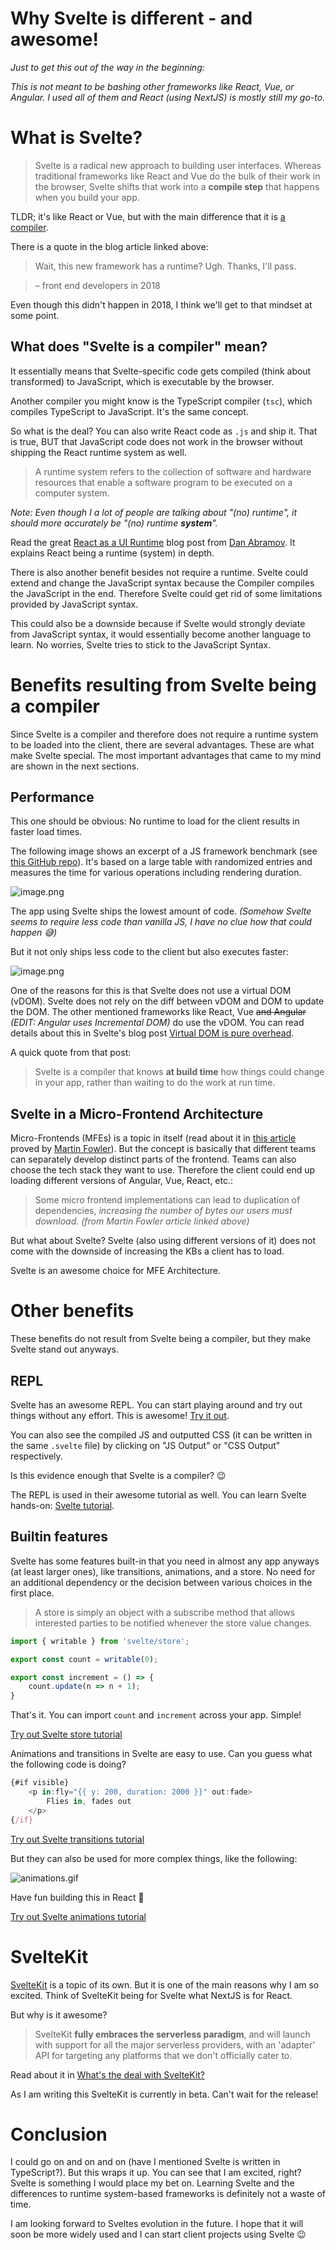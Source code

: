 # Why Svelte is different - and awesome!

*Just to get this out of the way in the beginning:*

*This is not meant to be bashing other frameworks like React, Vue, or Angular. I used all of them and React (using NextJS) is mostly still my go-to.*

# What is Svelte?

> Svelte is a radical new approach to building user interfaces. Whereas traditional frameworks like React and Vue do the bulk of their work in the browser, Svelte shifts that work into a **compile step** that happens when you build your app.

TLDR;
it's like React or Vue, but with the main difference that it is [a compiler](https://svelte.dev/blog/frameworks-without-the-framework).

There is a quote in the blog article linked above:
>Wait, this new framework has a runtime? Ugh. Thanks, I'll pass.

> – front end developers in 2018

Even though this didn't happen in 2018, I think we'll get to that mindset at some point.

## What does "Svelte is a compiler" mean?

It essentially means that Svelte-specific code gets compiled (think about transformed) to JavaScript, which is executable by the browser.

Another compiler you might know is the TypeScript compiler (`tsc`), which compiles TypeScript to JavaScript. It's the same concept.

So what is the deal? You can also write React code as `.js` and ship it. That is true, BUT that JavaScript code does not work in the browser without shipping the React runtime system as well.

> A runtime system refers to the collection of software and hardware resources that enable a software program to be executed on a computer system.

*Note: Even though I a lot of people are talking about "(no) runtime", it should more accurately be "(no) runtime **system**".*

Read the great [React as a UI Runtime](https://overreacted.io/react-as-a-ui-runtime/) blog post from [Dan Abramov](https://mobile.twitter.com/dan_abramov). It explains React being a runtime (system) in depth.

There is also another benefit besides not require a runtime. Svelte could extend and change the JavaScript syntax because the Compiler compiles the JavaScript in the end. Therefore Svelte could get rid of some limitations provided by JavaScript syntax.

This could also be a downside because if Svelte would strongly deviate from JavaScript syntax, it would essentially become another language to learn. No worries, Svelte tries to stick to the JavaScript Syntax.

# Benefits resulting from Svelte being a compiler
Since Svelte is a compiler and therefore does not require a runtime system to be loaded into the client, there are several advantages. These are what make Svelte special. The most important advantages that came to my mind are shown in the next sections.

## Performance
This one should be obvious: No runtime to load for the client results in faster load times.

The following image shows an excerpt of a JS framework benchmark (see [this GitHub repo](https://github.com/krausest/js-framework-benchmark)). It's based on a large table with randomized entries and measures the time for various operations including rendering duration.

![image.png](https://cdn.hashnode.com/res/hashnode/image/upload/v1619355158508/Olvdi5zOk.png)

The app using Svelte ships the lowest amount of code. *(Somehow Svelte seems to require less code than vanilla JS, I have no clue how that could happen 😅)*

But it not only ships less code to the client but also executes faster:

![image.png](https://cdn.hashnode.com/res/hashnode/image/upload/v1619355565050/accrTZHyr.png)

One of the reasons for this is that Svelte does not use a virtual DOM (vDOM). Svelte does not rely on the diff between vDOM and DOM to update the DOM. The other mentioned frameworks like React, Vue ~~and Angular~~ *(EDIT: Angular uses Incremental DOM)* do use the vDOM. You can read details about this in Svelte's blog post [Virtual DOM is pure overhead](https://svelte.dev/blog/virtual-dom-is-pure-overhead).

A quick quote from that post:
> Svelte is a compiler that knows **at build time** how things could change in your app, rather than waiting to do the work at run time.

## Svelte in a Micro-Frontend Architecture
Micro-Frontends (MFEs) is a topic in itself (read about it in [this article](https://martinfowler.com/articles/micro-frontends.html) proved by [Martin Fowler](https://twitter.com/martinfowler)). But the concept is basically that different teams can separately develop distinct parts of the frontend. Teams can also choose the tech stack they want to use. Therefore the client could end up loading different versions of Angular, Vue, React, etc.:

> Some micro frontend implementations can lead to duplication of dependencies, *increasing the number of bytes our users must download*. 
*(from Martin Fowler article linked above)*

But what about Svelte? Svelte (also using different versions of it) does not come with the downside of increasing the KBs a client has to load. 

Svelte is an awesome choice for MFE Architecture.

# Other benefits
These benefits do not result from Svelte being a compiler, but they make Svelte stand out anyways.

## REPL
Svelte has an awesome REPL. You can start playing around and try out things without any effort. This is awesome! [Try it out](https://svelte.dev/repl/hello-world?version=3.37.0).

You can also see the compiled JS and outputted CSS (it can be written in the same `.svelte` file) by clicking on "JS Output" or "CSS Output" respectively.

Is this evidence enough that Svelte is a compiler? 😉

The REPL is used in their awesome tutorial as well. You can learn Svelte hands-on: [Svelte tutorial](https://svelte.dev/tutorial/basics).

## Builtin features
Svelte has some features built-in that you need in almost any app anyways (at least larger ones), like transitions, animations, and a store. No need for an additional dependency or the decision between various choices in the first place.

> A store is simply an object with a subscribe method that allows interested parties to be notified whenever the store value changes. 

```javascript
import { writable } from 'svelte/store';

export const count = writable(0);

export const increment = () => {
	count.update(n => n + 1);
}
```

That's it. You can import `count` and `increment` across your app. Simple!

[Try out Svelte store tutorial](https://svelte.dev/tutorial/writable-stores)

Animations and transitions in Svelte are easy to use. Can you guess what the following code is doing?

```javascript
{#if visible}
	<p in:fly="{{ y: 200, duration: 2000 }}" out:fade>
		Flies in, fades out
	</p>
{/if}
```

[Try out Svelte transitions tutorial](https://svelte.dev/tutorial/in-and-out)

But they can also be used for more complex things, like the following:

![animations.gif](https://cdn.hashnode.com/res/hashnode/image/upload/v1619357232242/hS_6eOg5V.gif)

Have fun building this in React 🤪

[Try out Svelte animations tutorial](https://svelte.dev/tutorial/animate)

# SvelteKit
[SvelteKit](https://kit.svelte.dev/) is a topic of its own. But it is one of the main reasons why I am so excited. Think of SvelteKit being for Svelte what NextJS is for React.

But why is it awesome?

>SvelteKit **fully embraces the serverless paradigm**, and will launch with support for all the major serverless providers, with an 'adapter' API for targeting any platforms that we don't officially cater to.

Read about it in [What's the deal with SvelteKit?](https://svelte.dev/blog/whats-the-deal-with-sveltekit)

As I am writing this SvelteKit is currently in beta. Can't wait for the release!

# Conclusion
I could go on and on and on (have I mentioned Svelte is written in TypeScript?). But this wraps it up. You can see that I am excited, right? Svelte is something I would place my bet on. Learning Svelte and the differences to runtime system-based frameworks is definitely not a waste of time.

I am looking forward to Sveltes evolution in the future. I hope that it will soon be more widely used and I can start client projects using Svelte 😉